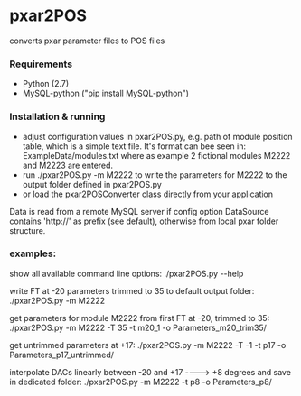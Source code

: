 # pxar2POS
converts pxar parameter files to POS files


### Requirements

- Python (2.7)
- MySQL-python ("pip install MySQL-python")


### Installation & running

- adjust configuration values in pxar2POS.py, e.g. path of module position table, which is a simple text file. It's format can bee seen in: ExampleData/modules.txt where as example 2 fictional modules M2222 and M2223 are entered.
- run ./pxar2POS.py -m M2222 to write the parameters for M2222 to the output folder defined in pxar2POS.py
- or load the pxar2POSConverter class directly from your application

Data is read from a remote MySQL server if config option DataSource contains 'http://' as prefix (see default), otherwise from local pxar folder structure.


### examples:
show all available command line options:
./pxar2POS.py --help

write FT at -20 parameters trimmed to 35 to default output folder:
./pxar2POS.py -m M2222

get parameters for module M2222 from first FT at -20, trimmed to 35:
./pxar2POS.py -m M2222 -T 35 -t m20_1 -o Parameters_m20_trim35/

get untrimmed parameters at +17:
./pxar2POS.py -m M2222 -T -1 -t p17 -o Parameters_p17_untrimmed/

interpolate DACs linearly between -20 and +17 ----> +8 degrees and save in dedicated folder:
./pxar2POS.py -m M2222 -t p8 -o Parameters_p8/

